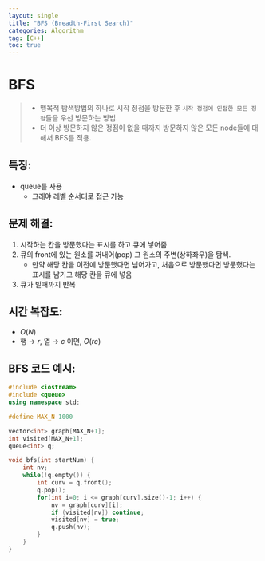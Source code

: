 ```yaml
---
layout: single
title: "BFS (Breadth-First Search)"
categories: Algorithm
tag: [C++]
toc: true
---
```


# BFS

> - 맹목적 탐색방법의 하나로 시작 정점을 방문한 후 `시작 정점에 인접한 모든 정점`들을 우선 방문하는 방법.
> - 더 이상 방문하지 않은 정점이 없을 때까지 방문하지 않은 모든 node들에 대해서 BFS를 적용.
> 

## 특징:

- queue를 사용
    - 그래야 레벨 순서대로 접근 가능

## 문제 해결:

1. 시작하는 칸을 방문했다는 표시를 하고 큐에 넣어줌
2. 큐의 front에 있는 원소를 꺼내어(pop) 그 원소의 주변(상하좌우)을 탐색.
    - 만약 해당 칸을 이전에 방문했다면 넘어가고, 처음으로 방문했다면 방문했다는 표시를 남기고 해당 칸을 큐에 넣음
3. 큐가 빌때까지 반복

## 시간 복잡도:

- $O(N)$
- 행 → $r$, 열 → $c$ 이면, $O(rc)$

## BFS 코드 예시:
```c++
#include <iostream>
#include <queue>
using namespace std;

#define MAX_N 1000

vector<int> graph[MAX_N+1];
int visited[MAX_N+1];
queue<int> q;

void bfs(int startNum) {
    int nv;
    while(!q.empty()) {
        int curv = q.front();
        q.pop();
        for(int i=0; i <= graph[curv].size()-1; i++) {
            nv = graph[curv][i];
            if (visited[nv]) continue;
            visited[nv] = true;
            q.push(nv);
        }
    }
}

```